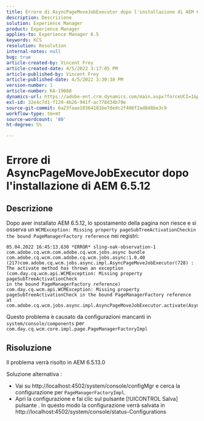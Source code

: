 ```yaml
---
title: Errore di AsyncPageMoveJobExecutor dopo l'installazione di AEM 6.5.12
description: Descrizione
solution: Experience Manager
product: Experience Manager
applies-to: Experience Manager 6.5
keywords: KCS
resolution: Resolution
internal-notes: null
bug: true
article-created-by: Vincent Frey
article-created-date: 4/5/2022 3:17:05 PM
article-published-by: Vincent Frey
article-published-date: 4/5/2022 3:30:38 PM
version-number: 1
article-number: KA-19088
dynamics-url: https://adobe-ent.crm.dynamics.com/main.aspx?forceUCI=1&pagetype=entityrecord&etn=knowledgearticle&id=a9c8686e-f3b4-ec11-983f-000d3a5d0d94
exl-id: 32e4c7d1-f129-4b26-941f-ac778d34b79e
source-git-commit: 6a23faae10364181be7dedc2f408f2ad8d8be3c9
workflow-type: tm+mt
source-wordcount: '80'
ht-degree: 5%

---
```


# Errore di AsyncPageMoveJobExecutor dopo l&#39;installazione di AEM 6.5.12

## Descrizione


Dopo aver installato AEM 6.5.12, lo spostamento della pagina non riesce e si osserva un `WCMException: Missing property pageSubTreeActivationCheckin the bound PageManagerFactory reference` nei registri:

```
05.04.2022 16:45:13.630 *ERROR* sling-oak-observation-1 com.adobe.cq.wcm.com.adobe.cq.wcm.jobs.async bundle 
com.adobe.cq.wcm.com.adobe.cq.wcm.jobs.async:1.0.40 (217)com.adobe.cq.wcm.jobs.async.impl.AsyncPageMoveJobExecutor(728) : 
The activate method has thrown an exception (com.day.cq.wcm.api.WCMException: Missing property pageSubTreeActivationCheck
in the bound PageManagerFactory reference)
com.day.cq.wcm.api.WCMException: Missing property pageSubTreeActivationCheck in the bound PageManagerFactory reference
at com.adobe.cq.wcm.jobs.async.impl.AsyncPageMoveJobExecutor.activate(AsyncPageMoveJobExecutor.java:350)
```


Questo problema è causato da configurazioni mancanti in `system/console/components` per `com.day.cq.wcm.core.impl.page.PageManagerFactoryImpl`


## Risoluzione


Il problema verrà risolto in AEM 6.5.13.0

Soluzione alternativa : 
- Vai su http://localhost:4502/system/console/configMgr e cerca la configurazione per `PageManagerFactoryImpl`.
- Apri la configurazione e fai clic sul pulsante [!UICONTROL Salva] pulsante . In questo modo la configurazione verrà salvata in http://localhost:4502/system/console/status-Configurations
